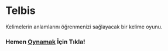 # Telbis
 Kelimelerin anlamlarını öğrenmenizi sağlayacak bir kelime oyunu.
 
### Hemen [**Oynamak**][1] İçin Tıkla!



[1]: https://okolyigit.github.io/telbis/

